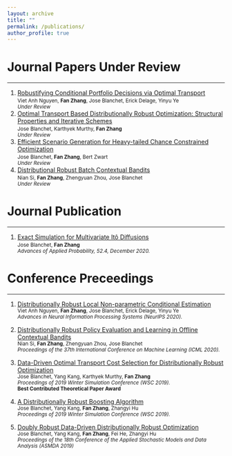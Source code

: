 ```yaml
---
layout: archive
title: ""
permalink: /publications/
author_profile: true
---
```

# Journal Papers Under Review
------------
1. [Robustifying Conditional Portfolio Decisions via Optimal Transport](
    https://arxiv.org/abs/2103.16451
)<br>
<small>Viet Anh Nguyen, **Fan Zhang**, Jose Blanchet, Erick Delage, Yinyu Ye<br>
<em>Under Review</em></small>
2. [Optimal Transport Based Distributionally Robust Optimization: Structural Properties and Iterative Schemes](
    https://arxiv.org/abs/1810.02403
)<br>
<small>Jose Blanchet, Karthyek Murthy, **Fan Zhang**<br>
<em>Under Review</em></small>
3. [Efficient Scenario Generation for Heavy-tailed Chance Constrained Optimization](
    https://arxiv.org/abs/2002.02149
)<br>
<small>Jose Blanchet, **Fan Zhang**, Bert Zwart<br>
<em>Under Review</em></small>
4. [Distributional Robust Batch Contextual Bandits](
    https://arxiv.org/abs/2006.05630)<br>
<small>Nian Si, **Fan Zhang**, Zhengyuan Zhou, Jose Blanchet<br>
<em>Under Review</em></small>

# Journal Publication
------------

1. [Exact Simulation for Multivariate Itô Diffusions]( https://www.cambridge.org/core/journals/advances-in-applied-probability/article/abs/exact-simulation-for-multivariate-ito-diffusions/580E7AF2DC0A4081487A88762918CF31)<br>
<small>Jose Blanchet, **Fan Zhang**<br>
<em>Advances of Applied Probability, 52.4, December 2020. </em></small><br>


# Conference Preceedings
------------

1. [Distributionally Robust Local Non-parametric Conditional Estimation](https://papers.nips.cc/paper/2020/file/adf854f418fc96fb01ad92a2ed2fc35c-Paper.pdf
)<br>
<small>Viet Anh Nguyen, **Fan Zhang**, Jose Blanchet, Erick Delage, Yinyu Ye<br>
<em> Advances in Neural Information Processing Systems (NeurIPS 2020). </em></small><br>

2. [Distributionally Robust Policy Evaluation and Learning in Offline Contextual Bandits](
http://proceedings.mlr.press/v119/si20a.html
)<br>
<small>Nian Si, **Fan Zhang**, Zhengyuan Zhou, Jose Blanchet<br>
<em> Proceedings of the 37th International Conference on Machine Learning (ICML 2020). </em></small><br>

3. [Data-Driven Optimal Transport Cost Selection for Distributionally Robust Optimization](
https://ieeexplore.ieee.org/stamp/stamp.jsp?tp=&arnumber=9004785
)<br>
<small>Jose Blanchet, Yang Kang, Karthyek Murthy, **Fan Zhang**<br>
<em> Proceedings of 2019 Winter Simulation Conference (WSC 2019).</em><br>
**Best Contributed Theoretical Paper Award**</small><br>

4. [A Distributionally Robust Boosting Algorithm](
https://ieeexplore.ieee.org/stamp/stamp.jsp?tp=&arnumber=9004804
)<br>
<small>Jose Blanchet, Yang Kang, **Fan Zhang**, Zhangyi Hu<br>
<em> Proceedings of 2019 Winter Simulation Conference (WSC 2019). </em></small><br>

5. [Doubly Robust Data-Driven Distributionally Robust Optimization](https://arxiv.org/pdf/1705.07168.pdf)<br    >
<small>Jose Blanchet, Yang Kang, **Fan Zhang**, Fei He, Zhangyi Hu<br>
<em>Proceedings of the 18th Conference of the Applied Stochastic Models and Data Analysis (ASMDA 2019)</em></small><br>


<!---
{% if author.googlescholar %}
  You can also find my articles on <u><a href="{{author.googlescholar}}">my Google Scholar profile</a>.</u>
{% endif %}

{% include base_path %}

{% for post in site.publications reversed %}
  {% include archive-single.html %}
{% endfor %}
-->

